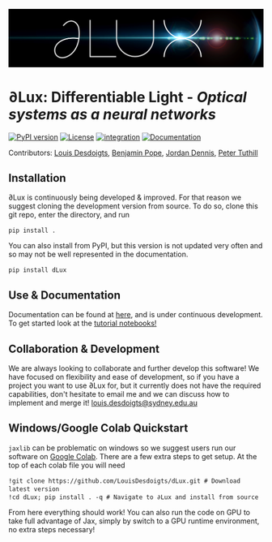![alt text](docs/assets/logo.jpg?raw=true)

# ∂Lux: Differentiable Light - _Optical systems as a neural networks_
[![PyPI version](https://badge.fury.io/py/dLux.svg)](https://badge.fury.io/py/dLux)
[![License](https://img.shields.io/badge/License-BSD%203--Clause-blue.svg)](https://opensource.org/licenses/BSD-3-Clause)
[![integration](https://github.com/LouisDesdoigts/dLux/actions/workflows/tests.yml/badge.svg)](https://github.com/LouisDesdoigts/dLux/actions/workflows/tests.yml)
[![Documentation](https://github.com/LouisDesdoigts/dLux/actions/workflows/documentation.yml/badge.svg)](https://louisdesdoigts.github.io/dLux/)

Contributors: [Louis Desdoigts](https://github.com/LouisDesdoigts), [Benjamin Pope](https://github.com/benjaminpope), [Jordan
Dennis](https://github.com/Jordan-Dennis), [Peter Tuthill](https://github.com/petertuthill)

## Installation

∂Lux is continuously being developed & improved. For that reason we suggest cloning the development version from source. To do so, clone this git repo, enter the directory, and run

```
pip install .
```
You can also install from PyPI, but this version is not updated very often and so may not be well represented in the documentation.

```
pip install dLux
```

## Use & Documentation

Documentation can be found at [here](https://louisdesdoigts.github.io/dLux/), and is under continuous development. To get started look at the [tutorial notebooks!](https://louisdesdoigts.github.io/dLux/notebooks/phase_retrieval_demo/)

## Collaboration & Development

We are always looking to collaborate and further develop this software! We have focused on flexibility and ease of development, so if you have a project you want to use ∂Lux for, but it currently does not have the required capabilities, don't hesitate to email me and we can discuss how to implement and merge it! louis.desdoigts@sydney.edu.au


## Windows/Google Colab Quickstart
`jaxlib` can be problematic on windows so we suggest users run our software on [Google Colab](https://research.google.com/colaboratory/).
There are a few extra steps to get setup. At the top of each colab file you will need
```
!git clone https://github.com/LouisDesdoigts/dLux.git # Download latest version
!cd dLux; pip install . -q # Navigate to ∂Lux and install from source
```

From here everything should work! You can also run the code on GPU to take full advantage of Jax, simply by switch to a GPU runtime environment, no extra steps necessary!
